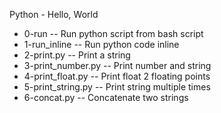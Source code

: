 Python - Hello, World
- 0-run -- Run python script from bash script
- 1-run_inline -- Run python code inline
- 2-print.py -- Print a string
- 3-print_number.py -- Print number and string
- 4-print_float.py  -- Print float 2 floating points
- 5-print_string.py -- Print string multiple times
- 6-concat.py -- Concatenate two strings
